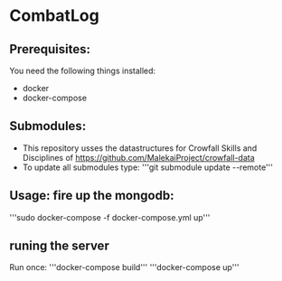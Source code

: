 # CombatLog

## Prerequisites:
You need the following things installed:
- docker
- docker-compose

## Submodules:
- This repository usses the datastructures for Crowfall Skills and Disciplines of https://github.com/MalekaiProject/crowfall-data
- To update all submodules type:
'''git submodule update --remote'''

## Usage: fire up the mongodb:
'''sudo docker-compose -f docker-compose.yml up'''

## runing the server
Run once: '''docker-compose build'''
'''docker-compose up'''

